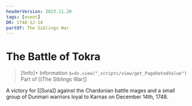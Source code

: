 ```yaml
---
headerVersion: 2023.11.20
tags: [event]
DR: 1748-12-14
partOf: The Siblings War
---
```

# The Battle of Tokra
>[!info]+ Information
> `$=dv.view("_scripts/view/get_PageDatedValue")`
> Part of [[The Siblings War]]

A victory for [[Sura]] against the Chardonian battle mages and a small group of Dunmari warriors loyal to Karnas on December 14th, 1748. 
